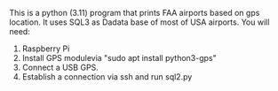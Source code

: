 

This is a python (3.11) program that prints FAA airports based on gps location. It uses SQL3 as Dadata base of most of USA airports. You will need:
  1) Raspberry Pi 
  2) Install GPS modulevia "sudo apt install python3-gps"
  3) Connect a USB GPS.
  4) Establish a connection via ssh and run sql2.py
